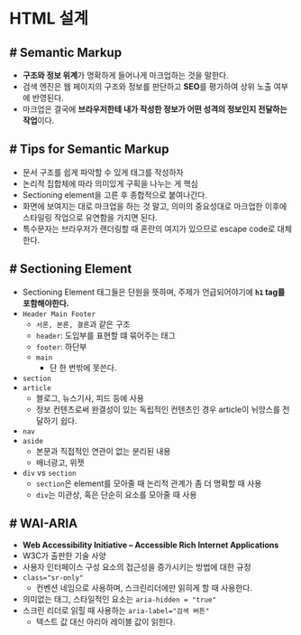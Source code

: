 # HTML 설계

## # Semantic Markup

- **구조와 정보 위계**가 명확하게 들어나게 마크업하는 것을 말한다.
- 검색 엔진은 웹 페이지의 구조와 정보를 판단하고 **SEO**를 평가하여 상위 노출 여부에 반영된다.
- 마크업은 결국에 **브라우저한테 내가 작성한 정보가 어떤 성격의 정보인지 전달하는 작업**이다.


## # Tips for Semantic Markup

- 문서 구조를 쉽게 파악할 수 있게 태그를 작성하자
- 논리적 집합체에 따라 의미있게 구획을 나누는 게 핵심
- Sectioning element을 고른 후 종합적으로 붙여나간다.
- 화면에 보여지는 대로 마크업을 하는 것 말고, 의미의 중요성대로 마크업한 이후에 스타일링 작업으로 유연함을 가지면 된다.
- 특수문자는 브라우저가 랜더링할 때 혼란의 여지가 있으므로 escape code로 대체한다.

## # Sectioning Element

- Sectioning Element 태그들은 단원을 뜻하며, 주제가 언급되어야기에 **`h1` tag를 포함해야한다.**
- `Header Main Footer`
  - `서론, 본론, 결론`과 같은 구조
  - `header`: 도입부를 표현할 떄 묶어주는 태그
  - `footer`: 하단부
  - `main`
    - 단 한 번밖에 못쓴다.
- `section`
- `article`
  - 블로그, 뉴스기사, 피드 등에 사용
  - 정보 컨텐츠로써 완결성이 있는 독립적인 컨텐츠인 경우 article이 뉘앙스를 전달하기 쉽다.
- `nav`
- `aside`
  - 본문과 직접적인 연관이 없는 분리된 내용
  - 배너광고, 위젯
- `div` vs `section`
  - `section`은 element를 모아줄 때 논리적 관계가 좀 더 명확할 때 사용
  - `div`는 미관상, 혹은 단순히 요소를 모아줄 때 사용

## # WAI-ARIA

- **Web Accessibility Initiative – Accessible Rich Internet Applications**
- W3C가 출판한 기술 사양
- 사용자 인터페이스 구성 요소의 접근성을 증가시키는 방법에 대한 규정
- `class="sr-only"`
  - 컨벤션 네임으로 사용하며, 스크린리더에만 읽히게 할 때 사용한다.
- 의미없는 태그, 스타일적인 요소는 `aria-hidden = "true"`
- 스크린 리더로 읽힐 때 사용하는 `aria-label="검색 버튼"`
  - 텍스트 값 대신 아리아 레이블 값이 읽힌다.
